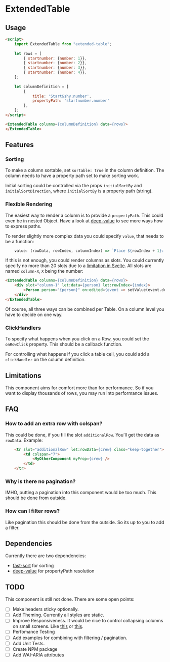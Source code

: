 # ExtendedTable

## Usage

```html
<script>
    import ExtendedTable from "extended-table";
    
    let rows = [
        { startnumber: {number: 1}},
        { startnumber: {number: 2}},
        { startnumber: {number: 3}},
        { startnumber: {number: 4}},
    ];
    
    let columnDefinition = [
        {
            title: 'Start&shy;number',
            propertyPath: 'startnumber.number'
        },
    ];
</script>

<ExtendedTable columns={columnDefinition} data={rows}>
</ExtendedTable>
```

## Features

### Sorting

To make a column sortable, set `sortable: true` in the column definition. The
column needs to have a property path set to make sorting work.

Initial sorting could be controlled via the props `initialSortBy` and
`initialSortDirection`, where `initialSortBy` is a property path (string).

### Flexible Rendering

The easiest way to render a column is to provide a `propertyPath`. This could
even be in nested Object. Have a look at [deep-value](https://github.com/seidme/jsier/tree/master/deep-value#usage)
to see more ways how to express paths.

To render slightly more complex data you could specify `value`, that needs to
be a function:
```JavaScript
    value: (rowData, rowIndex, columnIndex) => `Place ${rowIndex + 1}: ${rowData.name}`
```

If this is not enough, you could render columns as slots. You could currently
specify no more than 20 slots due to a [limitation in Svelte](https://github.com/sveltejs/svelte/issues/3480). All slots are
named `column-X`, `X` being the number:
```html
<ExtendedTable columns={columnDefinition} data={rows}>
    <div slot="column-1" let:data={person} let:rowIndex={index}>
        <Person person="{person}" on:edited={event => setValue(event.detail, index)}></Person>
    </div>
</ExtendedTable>
```

Of course, all three ways can be combined per Table. On a column level you have to
decide on one way.

### ClickHandlers

To specify what happens when you click on a Row, you could set the `onRowClick`
property. This should be a callback function.

For controlling what happens if you click a table cell, you could add a `clickHandler`
on the column definition.

## Limitations

This component aims for comfort more than for performance. So if you want to
display thousands of rows, you may run into performance issues.

## FAQ

### How to add an extra row with colspan?

This could be done, if you fill the slot `additionalRow`. You'll get the data
as `rowData`. Example:
```html
    <tr slot="additionalRow" let:rowData={crew} class="keep-together">
        <td colspan="7">
            <MyOtherComponent myProp={crew} />
        </td>
    </tr>
```

### Why is there no pagination?

IMHO, putting a pagination into this component would be too much. This should
be done from outside.

### How can I filter rows?

Like pagination this should be done from the outside. So its up to you to add
a filter.

## Dependencies

Currently there are two dependencies:
  - [fast-sort](https://github.com/snovakovic/fast-sort) for sorting
  - [deep-value](https://github.com/seidme/jsier/tree/master/deep-value) for
    propertyPath resolution

## TODO

This component is still not done. There are some open points:
  - [ ] Make headers sticky optionally.
  - [ ] Add Theming. Currently all styles are static.
  - [ ] Improve Responsiveness. It would be nice to control collapsing columns
        on small screens. Like [this](https://codepen.io/SitePoint/pen/LEwdjw) or [this](https://codepen.io/AllThingsSmitty/pen/MyqmdM).
  - [ ] Perfomance Testing
  - [ ] Add examples for combining with filtering / pagination.
  - [ ] Add Unit Tests.
  - [ ] Create NPM package
  - [ ] Add WAI-ARIA attributes
